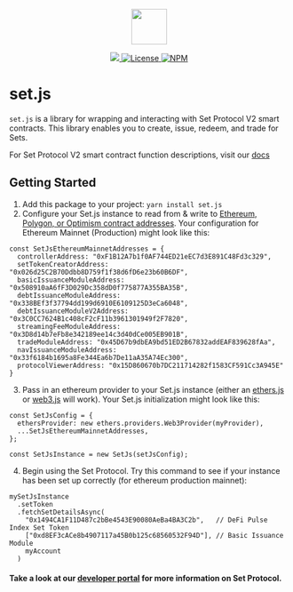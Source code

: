 <p align="center"><img src="https://s3-us-west-1.amazonaws.com/set-protocol/img/assets/set-protocol-logo.png" width="64" /></p>

<p align="center">
  <a href="https://circleci.com/gh/SetProtocol/set.js">
    <img src="https://img.shields.io/circleci/build/gh/SetProtocol/set.js/master" />
  </a>
  <a href='https://github.com/SetProtocol/set.js/blob/master/LICENSE' target="_blank" rel="noopener">
    <img src='https://img.shields.io/badge/License-Apache%202.0-blue.svg' alt='License' />
  </a>
  <a href='https://www.npmjs.com/package/setprotocol.js'>
    <img src='https://img.shields.io/npm/v/set.js.svg' alt='NPM' />
  </a>
</p>

# set.js

`set.js` is a library for wrapping and interacting with Set Protocol V2 smart contracts.
This library enables you to create, issue, redeem, and trade for Sets.

For Set Protocol V2 smart contract function descriptions, visit our [docs](https://docs.tokensets.com/developers/contracts/protocol)

## Getting Started

1. Add this package to your project: `yarn install set.js`
2. Configure your Set.js instance to read from & write to [Ethereum, Polygon, or Optimism contract addresses](https://docs.tokensets.com/developers/contracts/deployed/protocol).
   Your configuration for Ethereum Mainnet (Production) might look like this:

```
const SetJsEthereumMainnetAddresses = {
  controllerAddress: "0xF1B12A7b1f0AF744ED21eEC7d3E891C48Fd3c329",
  setTokenCreatorAddress: "0x026d25C2B70Ddbb8D759f1f38d6fD6e23b60B6DF",
  basicIssuanceModuleAddress: "0x508910aA6fF3D029Dc358dD0f775877A355BA35B",
  debtIssuanceModuleAddress: "0x338BEf3f37794dd199d6910E6109125D3eCa6048",
  debtIssuanceModuleV2Address: "0x3C0CC7624B1c408cF2cF11b3961301949f2F7820",
  streamingFeeModuleAddress: "0x3D8d14b7eFb8e342189ee14c3d40dCe005EB901B",
  tradeModuleAddress: "0x45D67b9dbEA9bd51ED2B67832addEAF839628fAa",
  navIssuanceModuleAddress: "0x33f6184b1695a8Fe344Ea6b7De11aA35A74Ec300",
  protocolViewerAddress: "0x15D860670b7DC211714282f1583CF591Cc3A945E"
}
```

3. Pass in an ethereum provider to your Set.js instance (either an [ethers.js](https://docs.ethers.io/v5/) or [web3.js](https://web3js.readthedocs.io/en/v1.7.0/) will work). Your Set.js initialization might look like this:

```
const SetJsConfig = {
  ethersProvider: new ethers.providers.Web3Provider(myProvider),
  ...SetJsEthereumMainnetAddresses,
};

const SetJsInstance = new SetJs(setJsConfig);
```

4. Begin using the Set Protocol. Try this command to see if your instance has been set up correctly (for ethereum production mainnet):

```
mySetJsInstance
  .setToken
  .fetchSetDetailsAsync(
    "0x1494CA1F11D487c2bBe4543E90080AeBa4BA3C2b",   // DeFi Pulse Index Set Token
    ["0xd8EF3cACe8b4907117a45B0b125c68560532F94D"], // Basic Issuance Module
    myAccount
  )
```

#### Take a look at our [developer portal](https://docs.tokensets.com/) for more information on Set Protocol.
